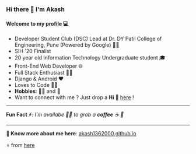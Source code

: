 ### Hi there 👋 I'm Akash

#### Welcome to my profile 💻

* Developer Student Club (DSC) Lead at Dr. DY Patil College of Engineering, Pune (Powered by Google) 👨‍💻
* SIH '20 Finalist 
* 20 year old Information Technology Undergraduate student 🎓
* Front-End Web Developer 🌐
* Full Stack Enthusiast  👨‍💻
* Django & Android ❤
* Loves to Code 👨‍💻
* **Hobbies**: 🚴‍♂️ and 📸 
* Want to connect with me ? Just drop a **Hi** 👋 [here](https://www.linkedin.com/in/akash136/) ! 

---

**Fun Fact ⚡**: _I'm availabe 🙋‍♂️ to grab a **coffee** ☕ 🙊_

---

**🔗 Know more about me here**: [akash1362000.github.io](https://akash1362000.github.io/)

⭐ from [here](https://github.com/Akash1362000/Akash1362000)
